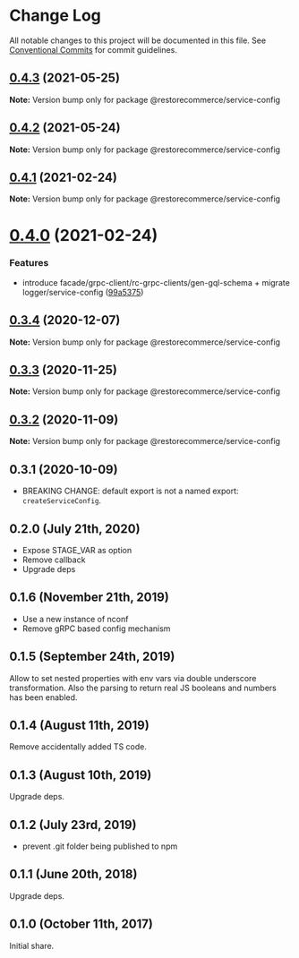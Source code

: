 # Change Log

All notable changes to this project will be documented in this file.
See [Conventional Commits](https://conventionalcommits.org) for commit guidelines.

## [0.4.3](https://github.com/restorecommerce/libs/compare/@restorecommerce/service-config@0.4.2...@restorecommerce/service-config@0.4.3) (2021-05-25)

**Note:** Version bump only for package @restorecommerce/service-config





## [0.4.2](https://github.com/restorecommerce/libs/compare/@restorecommerce/service-config@0.4.1...@restorecommerce/service-config@0.4.2) (2021-05-24)

**Note:** Version bump only for package @restorecommerce/service-config





## [0.4.1](https://github.com/restorecommerce/libs/compare/@restorecommerce/service-config@0.4.0...@restorecommerce/service-config@0.4.1) (2021-02-24)

**Note:** Version bump only for package @restorecommerce/service-config





# [0.4.0](https://github.com/restorecommerce/libs/compare/@restorecommerce/service-config@0.3.4...@restorecommerce/service-config@0.4.0) (2021-02-24)


### Features

* introduce facade/grpc-client/rc-grpc-clients/gen-gql-schema + migrate logger/service-config ([99a5375](https://github.com/restorecommerce/libs/commit/99a53754c7a4b27c77f81c6560a3c2aa26a03b2e))





## [0.3.4](https://github.com/restorecommerce/libs/compare/@restorecommerce/service-config@0.3.3...@restorecommerce/service-config@0.3.4) (2020-12-07)

**Note:** Version bump only for package @restorecommerce/service-config





## [0.3.3](https://github.com/restorecommerce/libs/compare/@restorecommerce/service-config@0.3.2...@restorecommerce/service-config@0.3.3) (2020-11-25)

**Note:** Version bump only for package @restorecommerce/service-config





## [0.3.2](https://github.com/restorecommerce/libs/compare/@restorecommerce/service-config@0.3.1...@restorecommerce/service-config@0.3.2) (2020-11-09)

**Note:** Version bump only for package @restorecommerce/service-config





## 0.3.1 (2020-10-09)

- BREAKING CHANGE: default export is not a named export: `createServiceConfig`.

## 0.2.0 (July 21th, 2020)

- Expose STAGE_VAR as option
- Remove callback
- Upgrade deps

## 0.1.6 (November 21th, 2019)

- Use a new instance of nconf
- Remove gRPC based config mechanism

## 0.1.5 (September 24th, 2019)

Allow to set nested properties with env vars via double underscore transformation.
Also the parsing to return real JS booleans and numbers has been enabled.

## 0.1.4 (August 11th, 2019)

Remove accidentally added TS code.

## 0.1.3 (August 10th, 2019)

Upgrade deps.

## 0.1.2 (July 23rd, 2019)

- prevent .git folder being published to npm

## 0.1.1 (June 20th, 2018)

Upgrade deps.

## 0.1.0 (October 11th, 2017)

Initial share.
